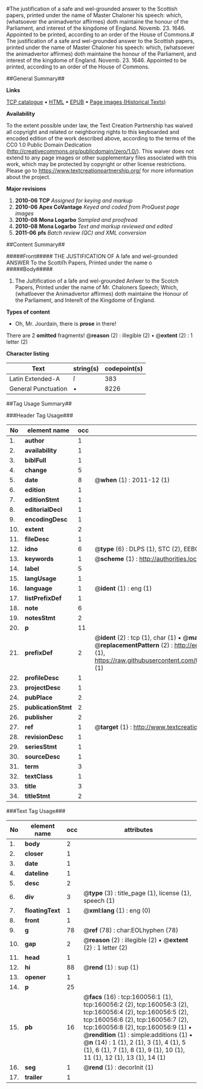 #The justification of a safe and wel-grounded answer to the Scottish papers, printed under the name of Master Chaloner his speech: which, (whatsoever the animadvertor affirmes) doth maintaine the honour of the Parliament, and interest of the kingdome of England. Novemb. 23. 1646. Appointed to be printed, according to an order of the House of Commons.#
The justification of a safe and wel-grounded answer to the Scottish papers, printed under the name of Master Chaloner his speech: which, (whatsoever the animadvertor affirmes) doth maintaine the honour of the Parliament, and interest of the kingdome of England. Novemb. 23. 1646. Appointed to be printed, according to an order of the House of Commons.

##General Summary##

**Links**

[TCP catalogue](http://www.ota.ox.ac.uk/tcp/)  • 
[HTML](http://tei.it.ox.ac.uk/tcp/Texts-HTML/free/A87/A87456.html)  • 
[EPUB](http://tei.it.ox.ac.uk/tcp/Texts-EPUB/free/A87/A87456.epub) • 
[Page images (Historical Texts)](https://historicaltexts.jisc.ac.uk/eebo-99861763e)

**Availability**

To the extent possible under law, the Text Creation Partnership has waived all copyright and related or neighboring rights to this keyboarded and encoded edition of the work described above, according to the terms of the CC0 1.0 Public Domain Dedication (http://creativecommons.org/publicdomain/zero/1.0/). This waiver does not extend to any page images or other supplementary files associated with this work, which may be protected by copyright or other license restrictions. Please go to https://www.textcreationpartnership.org/ for more information about the project.

**Major revisions**

1. __2010-06__ __TCP__ *Assigned for keying and markup*
1. __2010-06__ __Apex CoVantage__ *Keyed and coded from ProQuest page images*
1. __2010-08__ __Mona Logarbo__ *Sampled and proofread*
1. __2010-08__ __Mona Logarbo__ *Text and markup reviewed and edited*
1. __2011-06__ __pfs__ *Batch review (QC) and XML conversion*

##Content Summary##

#####Front#####
THE JUSTIFICATION OF A ſafe and wel-grounded ANSWER To the Scottiſh Papers, Printed under the name o
#####Body#####

1. The Juſtification of a ſafe and wel-grounded Anſwer to the Scotch Papers, Printed under the name of Mr. Chaloners Speech; Which, (whatſoever the Animadvertor affirmes) doth maintaine the Honour of the Parliament, and Intereſt of the Kingdome of England.

**Types of content**

  * Oh, Mr. Jourdain, there is **prose** in there!

There are 2 **omitted** fragments! 
 @__reason__ (2) : illegible (2)  •  @__extent__ (2) : 1 letter (2)

**Character listing**


|Text|string(s)|codepoint(s)|
|---|---|---|
|Latin Extended-A|ſ|383|
|General Punctuation|•|8226|

##Tag Usage Summary##

###Header Tag Usage###

|No|element name|occ|attributes|
|---|---|---|---|
|1.|__author__|1||
|2.|__availability__|1||
|3.|__biblFull__|1||
|4.|__change__|5||
|5.|__date__|8| @__when__ (1) : 2011-12 (1)|
|6.|__edition__|1||
|7.|__editionStmt__|1||
|8.|__editorialDecl__|1||
|9.|__encodingDesc__|1||
|10.|__extent__|2||
|11.|__fileDesc__|1||
|12.|__idno__|6| @__type__ (6) : DLPS (1), STC (2), EEBO-CITATION (1), PROQUEST (1), VID (1)|
|13.|__keywords__|1| @__scheme__ (1) : http://authorities.loc.gov/ (1)|
|14.|__label__|5||
|15.|__langUsage__|1||
|16.|__language__|1| @__ident__ (1) : eng (1)|
|17.|__listPrefixDef__|1||
|18.|__note__|6||
|19.|__notesStmt__|2||
|20.|__p__|11||
|21.|__prefixDef__|2| @__ident__ (2) : tcp (1), char (1)  •  @__matchPattern__ (2) : ([0-9\-]+):([0-9IVX]+) (1), (.+) (1)  •  @__replacementPattern__ (2) : http://eebo.chadwyck.com/downloadtiff?vid=$1&page=$2 (1), https://raw.githubusercontent.com/textcreationpartnership/Texts/master/tcpchars.xml#$1 (1)|
|22.|__profileDesc__|1||
|23.|__projectDesc__|1||
|24.|__pubPlace__|2||
|25.|__publicationStmt__|2||
|26.|__publisher__|2||
|27.|__ref__|1| @__target__ (1) : http://www.textcreationpartnership.org/docs/. (1)|
|28.|__revisionDesc__|1||
|29.|__seriesStmt__|1||
|30.|__sourceDesc__|1||
|31.|__term__|3||
|32.|__textClass__|1||
|33.|__title__|3||
|34.|__titleStmt__|2||


###Text Tag Usage###

|No|element name|occ|attributes|
|---|---|---|---|
|1.|__body__|2||
|2.|__closer__|1||
|3.|__date__|1||
|4.|__dateline__|1||
|5.|__desc__|2||
|6.|__div__|3| @__type__ (3) : title_page (1), license (1), speech (1)|
|7.|__floatingText__|1| @__xml:lang__ (1) : eng (0)|
|8.|__front__|1||
|9.|__g__|78| @__ref__ (78) : char:EOLhyphen (78)|
|10.|__gap__|2| @__reason__ (2) : illegible (2)  •  @__extent__ (2) : 1 letter (2)|
|11.|__head__|1||
|12.|__hi__|88| @__rend__ (1) : sup (1)|
|13.|__opener__|1||
|14.|__p__|25||
|15.|__pb__|16| @__facs__ (16) : tcp:160056:1 (1), tcp:160056:2 (2), tcp:160056:3 (2), tcp:160056:4 (2), tcp:160056:5 (2), tcp:160056:6 (2), tcp:160056:7 (2), tcp:160056:8 (2), tcp:160056:9 (1)  •  @__rendition__ (1) : simple:additions (1)  •  @__n__ (14) : 1 (1), 2 (1), 3 (1), 4 (1), 5 (1), 6 (1), 7 (1), 8 (1), 9 (1), 10 (1), 11 (1), 12 (1), 13 (1), 14 (1)|
|16.|__seg__|1| @__rend__ (1) : decorInit (1)|
|17.|__trailer__|1||
